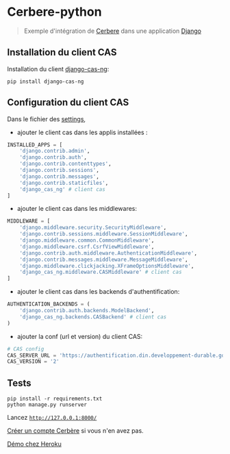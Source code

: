 # Cerbere-python

> Exemple d'intégration de [Cerbere](https://authentification.din.developpement-durable.gouv.fr) dans une application [Django](https://django.org)

## Installation du client CAS

Installation du client [django-cas-ng](https://djangocas.dev/):

```shell
pip install django-cas-ng
```

## Configuration du client CAS

Dans le fichier des [settings](cerbere/settings.py),

* ajouter le client cas dans les applis installées :

```python
INSTALLED_APPS = [
    'django.contrib.admin',
    'django.contrib.auth',
    'django.contrib.contenttypes',
    'django.contrib.sessions',
    'django.contrib.messages',
    'django.contrib.staticfiles',
    'django_cas_ng' # client cas
]
```

* ajouter le client cas dans les middlewares:

```python
MIDDLEWARE = [
    'django.middleware.security.SecurityMiddleware',
    'django.contrib.sessions.middleware.SessionMiddleware',
    'django.middleware.common.CommonMiddleware',
    'django.middleware.csrf.CsrfViewMiddleware',
    'django.contrib.auth.middleware.AuthenticationMiddleware',
    'django.contrib.messages.middleware.MessageMiddleware',
    'django.middleware.clickjacking.XFrameOptionsMiddleware',
    'django_cas_ng.middleware.CASMiddleware' # client cas
]
```

* ajouter le client cas dans les backends d'authentification:

```python
AUTHENTICATION_BACKENDS = (
    'django.contrib.auth.backends.ModelBackend',
    'django_cas_ng.backends.CASBackend' # client cas
)
```

* ajouter la conf (url et version) du client CAS:

```python
# CAS config
CAS_SERVER_URL = 'https://authentification.din.developpement-durable.gouv.fr/cas/public'
CAS_VERSION = '2'
```

## Tests

```shell
pip install -r requirements.txt
python manage.py runserver
```

Lancez [`http://127.0.0.1:8000/`](http://127.0.0.1:8000/)

[Créer un compte Cerbère](https://authentification.din.developpement-durable.gouv.fr/authSAML/moncompte/creation/demande.do) si vous n'en avez pas.

[Démo chez Heroku](https://cerbere-python.herokuapp.com/)
